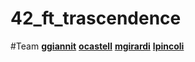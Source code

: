# 42_ft_trascendence


#Team
[**ggiannit**](https://github.com/skyheis)
[**ocastell**](https://github.com/TheJocker94)
[**mgirardi**](https://github.com/mik989)
[**lpincoli**](https://github.com/lpincoli)
